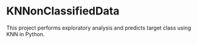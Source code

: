 # KNNonClassifiedData
This project performs exploratory analysis and predicts target class using KNN in Python.
